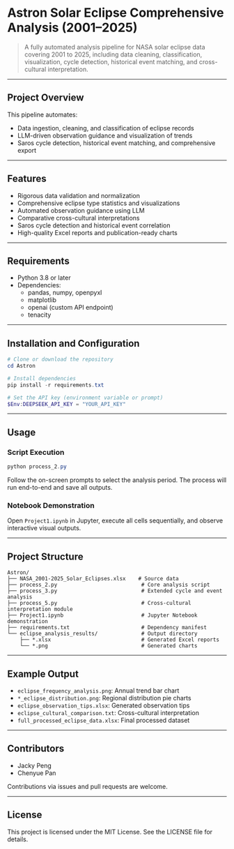# Astron Solar Eclipse Comprehensive Analysis (2001–2025)

> A fully automated analysis pipeline for NASA solar eclipse data covering 2001 to 2025, including data cleaning, classification, visualization, cycle detection, historical event matching, and cross-cultural interpretation.

---

## Project Overview

This pipeline automates:

- Data ingestion, cleaning, and classification of eclipse records
- LLM-driven observation guidance and visualization of trends
- Saros cycle detection, historical event matching, and comprehensive export

---

## Features

- Rigorous data validation and normalization
- Comprehensive eclipse type statistics and visualizations
- Automated observation guidance using LLM
- Comparative cross-cultural interpretations
- Saros cycle detection and historical event correlation
- High-quality Excel reports and publication-ready charts

---

## Requirements

- Python 3.8 or later
- Dependencies:
  - pandas, numpy, openpyxl
  - matplotlib
  - openai (custom API endpoint)
  - tenacity

---

## Installation and Configuration

```powershell
# Clone or download the repository
cd Astron

# Install dependencies
pip install -r requirements.txt

# Set the API key (environment variable or prompt)
$Env:DEEPSEEK_API_KEY = "YOUR_API_KEY"
```

---

## Usage

### Script Execution

```powershell
python process_2.py
```

Follow the on-screen prompts to select the analysis period. The process will run end-to-end and save all outputs.

### Notebook Demonstration

Open `Project1.ipynb` in Jupyter, execute all cells sequentially, and observe interactive visual outputs.

---

## Project Structure

```text
Astron/
├── NASA_2001-2025_Solar_Eclipses.xlsx    # Source data
├── process_2.py                           # Core analysis script
├── process_3.py                           # Extended cycle and event analysis
├── process_5.py                           # Cross-cultural interpretation module
├── Project1.ipynb                         # Jupyter Notebook demonstration
├── requirements.txt                       # Dependency manifest
└── eclipse_analysis_results/              # Output directory
    ├── *.xlsx                             # Generated Excel reports
    └── *.png                              # Generated charts
```

---

## Example Output

- `eclipse_frequency_analysis.png`: Annual trend bar chart
- `*_eclipse_distribution.png`: Regional distribution pie charts
- `eclipse_observation_tips.xlsx`: Generated observation tips
- `eclipse_cultural_comparison.txt`: Cross-cultural interpretation
- `full_processed_eclipse_data.xlsx`: Final processed dataset

---

## Contributors

- Jacky Peng
- Chenyue Pan

Contributions via issues and pull requests are welcome.

---

## License

This project is licensed under the MIT License. See the LICENSE file for details.
